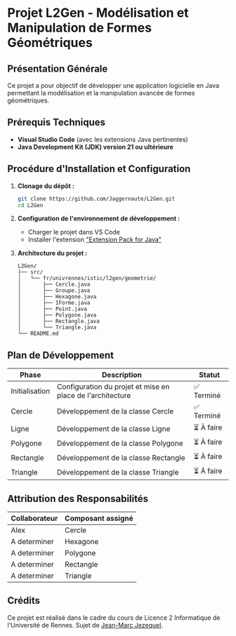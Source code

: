 # Projet L2Gen - Modélisation et Manipulation de Formes Géométriques

## Présentation Générale

Ce projet a pour objectif de développer une application logicielle en Java permettant la modélisation et la manipulation avancée de formes géométriques. 
## Prérequis Techniques

- **Visual Studio Code** (avec les extensions Java pertinentes)
- **Java Development Kit (JDK) version 21 ou ultérieure**

## Procédure d'Installation et Configuration

1. **Clonage du dépôt :**

   ```bash
   git clone https://github.com/Jaggernaute/L2Gen.git
   cd L2Gen
   ```

2. **Configuration de l'environnement de développement :**

    - Charger le projet dans VS Code
    - Installer l'extension ["Extension Pack for Java"](https://marketplace.visualstudio.com/items?itemName=vscjava.vscode-java-pack)

3. **Architecture du projet :**

   ```
   L2Gen/
   ├── src/
   │   └── fr/univrennes/istic/l2gen/geometrie/
   │       ├── Cercle.java
   │       ├── Groupe.java
   │       ├── Hexagone.java
   │       ├── IForme.java
   │       ├── Point.java
   │       ├── Polygone.java
   │       ├── Rectangle.java
   │       └── Triangle.java
   └── README.md
   ```

## Plan de Développement

| Phase          | Description                                                | Statut     |
|----------------|------------------------------------------------------------|------------|
| Initialisation | Configuration du projet et mise en place de l'architecture | ✅ Terminé  |
| Cercle         | Développement de la classe Cercle                          | ✅ Terminé  |
| Ligne          | Développement de la classe Ligne                           | ⏳ À faire  |
| Polygone       | Développement de la classe Polygone                        | ⏳ À faire  |
| Rectangle      | Développement de la classe Rectangle                       | ⏳ À faire  |
| Triangle       | Développement de la classe Triangle                        | ⏳ À faire  |

## Attribution des Responsabilités

| Collaborateur | Composant assigné |
|---------------|-------------------|
| Alex          | Cercle            |
| A determiner  | Hexagone          |
| A determiner  | Polygone          |
| A determiner  | Rectangle         | 
| A determiner  | Triangle          |

## Crédits

Ce projet est réalisé dans le cadre du cours de Licence 2 Informatique de l'Université de Rennes.
Sujet de [Jean-Marc Jezequel](https://people.irisa.fr/Jean-Marc.Jezequel/).
